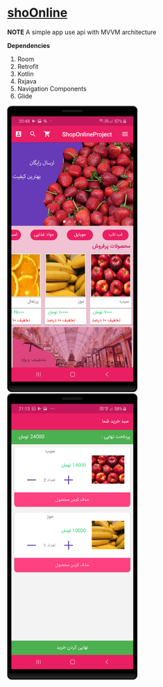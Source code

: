 # [shoOnline](https://github.com/amirhusseinSSoori/ShopOnline_WithRxjavaMvvm)

**NOTE** A simple app use  api with MVVM architecture

**Dependencies**
1. Room
2. Retrofit
3. Kotlin 
4. Rxjava
5. Navigation Components
6. Glide


<img src="/screenshots/main.png" width="300" ><img src="/screenshots/buy.png" width="300" >